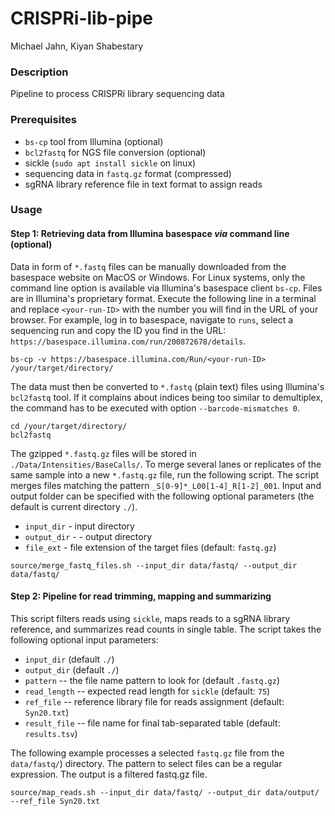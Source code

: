 CRISPRi-lib-pipe
================================
Michael Jahn, Kiyan Shabestary

### Description

Pipeline to process CRISPRi library sequencing data

### Prerequisites

- `bs-cp` tool from Illumina (optional)
- `bcl2fastq` for NGS file conversion (optional)
- sickle (`sudo apt install sickle` on linux)
- sequencing data in `fastq.gz` format (compressed)
- sgRNA library reference file in text format to assign reads


### Usage

#### Step 1: Retrieving data from Illumina basespace *via* command line (optional)

Data in form of `*.fastq` files can be manually downloaded from the basespace website on MacOS or Windows.
For Linux systems, only the command line option is available via Illumina's basespace client `bs-cp`. Files are in Illumina's proprietary format. Execute the following line in a terminal and replace `<your-run-ID>` with the number you will find in the URL of your browser. For example, log in to basespace, navigate to `runs`, select a sequencing run and copy the ID you find in the URL: `https://basespace.illumina.com/run/200872678/details`.

```
bs-cp -v https://basespace.illumina.com/Run/<your-run-ID> /your/target/directory/
```

The data must then be converted to `*.fastq` (plain text) files using Illumina's `bcl2fastq` tool. If it complains about indices being too similar to demultiplex, the command has to be executed with option `--barcode-mismatches 0`.

```
cd /your/target/directory/
bcl2fastq
```

The gzipped `*.fastq.gz` files will be stored in `./Data/Intensities/BaseCalls/`. To merge several lanes or replicates of the same sample into a new `*.fastq.gz` file, run the following script. The script merges files matching the pattern `_S[0-9]*_L00[1-4]_R[1-2]_001`. Input and output folder can be specified with the following optional parameters (the default is current directory `./`).

- `input_dir` - input directory
- `output_dir` - - output directory
- `file_ext` - file extension of the target files (default: `fastq.gz`)

```
source/merge_fastq_files.sh --input_dir data/fastq/ --output_dir data/fastq/
```

#### Step 2: Pipeline for read trimming, mapping and summarizing

This script filters reads using `sickle`, maps reads to a sgRNA library reference, and summarizes read counts in single table. The script takes the following optional input parameters:

- `input_dir` (default `./`)
- `output_dir` (default `./`)
- `pattern` -- the file name pattern to look for (default `.fastq.gz`)
- `read_length` -- expected read length for `sickle` (default: `75`)
- `ref_file` -- reference library file for reads assignment (default: `Syn20.txt`)
- `result_file` -- file name for final tab-separated table (default: `results.tsv`)

The following example processes a selected `fastq.gz` file from the `data/fastq/`) directory. The pattern to select files can be a regular expression. The output is a filtered fastq.gz file.

```
source/map_reads.sh --input_dir data/fastq/ --output_dir data/output/ --ref_file Syn20.txt
```
